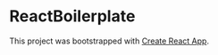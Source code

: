 # ReactBoilerplate

This project was bootstrapped with [Create React App](https://github.com/facebookincubator/create-react-app).
